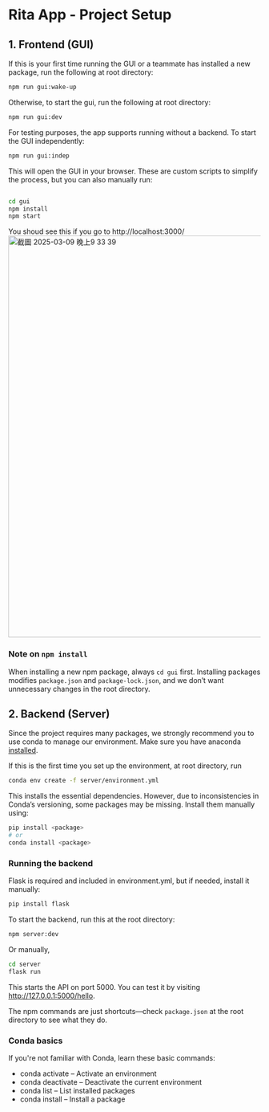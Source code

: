 # Rita App - Project Setup

## 1. Frontend (GUI)

If this is your first time running the GUI or a teammate has installed a new package, run the following at root directory:

```sh
npm run gui:wake-up

```

Otherwise, to start the gui, run the following at root directory:

```sh
npm run gui:dev
```

For testing purposes, the app supports running without a backend. To start the GUI independently:

```sh
npm run gui:indep
```

This will open the GUI in your browser. These are custom scripts to simplify the process, but you can also manually run:

```sh

cd gui
npm install
npm start
```


You shoud see this if you go to http://localhost:3000/
<img width="800" alt="截圖 2025-03-09 晚上9 33 39" src="https://github.com/user-attachments/assets/a5dea086-efa6-4978-8a65-44791bbd2e2e" />


### Note on `npm install`

When installing a new npm package, always `cd gui` first. Installing packages modifies `package.json` and `package-lock.json`, and we don’t want unnecessary changes in the root directory.

## 2. Backend (Server)

Since the project requires many packages, we strongly recommend you to use conda to manage our environment. Make sure you have anaconda [installed](https://docs.anaconda.com/free/anaconda/install/index.html).

If this is the first time you set up the environment, at root directory, run

```sh
conda env create -f server/environment.yml
```

This installs the essential dependencies. However, due to inconsistencies in Conda’s versioning, some packages may be missing. Install them manually using:

```sh
pip install <package>
# or
conda install <package>
```

### Running the backend

Flask is required and included in environment.yml, but if needed, install it manually:

```sh
pip install flask
```

To start the backend, run this at the root directory:

```sh
npm server:dev
```

Or manually,

```sh
cd server
flask run
```

This starts the API on port 5000. You can test it by visiting http://127.0.0.1:5000/hello.

The npm commands are just shortcuts—check `package.json` at the root directory to see what they do.

### Conda basics

If you're not familiar with Conda, learn these basic commands:

- conda activate <env> – Activate an environment
- conda deactivate – Deactivate the current environment
- conda list – List installed packages
- conda install <package> – Install a package
